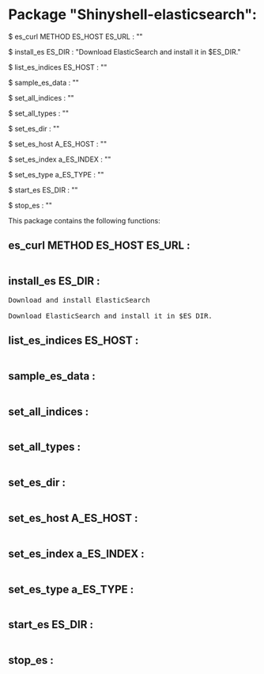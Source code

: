 # Package "Shinyshell-elasticsearch":


$ es_curl METHOD ES_HOST ES_URL : ""

$ install_es ES_DIR : "Download ElasticSearch and install it in $ES_DIR."

$ list_es_indices ES_HOST : ""

$ sample_es_data  : ""

$ set_all_indices  : ""

$ set_all_types  : ""

$ set_es_dir  : ""

$ set_es_host A_ES_HOST : ""

$ set_es_index a_ES_INDEX : ""

$ set_es_type a_ES_TYPE : ""

$ start_es ES_DIR : ""

$ stop_es  : ""


This package contains the following functions:


## es_curl METHOD ES_HOST ES_URL :

<pre>
</pre>


## install_es ES_DIR :

<pre>
Download and install ElasticSearch

Download ElasticSearch and install it in $ES_DIR.
</pre>


## list_es_indices ES_HOST :

<pre>
</pre>


## sample_es_data  :

<pre>
</pre>


## set_all_indices  :

<pre>
</pre>


## set_all_types  :

<pre>
</pre>


## set_es_dir  :

<pre>
</pre>


## set_es_host A_ES_HOST :

<pre>
</pre>


## set_es_index a_ES_INDEX :

<pre>
</pre>


## set_es_type a_ES_TYPE :

<pre>
</pre>


## start_es ES_DIR :

<pre>
</pre>


## stop_es  :

<pre>
</pre>

